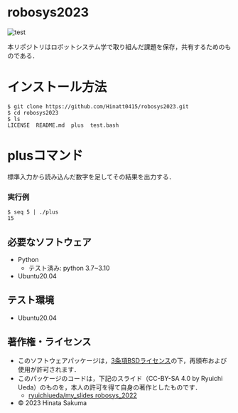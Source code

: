 # robosys2023

![test](https://github.com/Hinatt0415/robosys2023/actions/workflows/test.yml/badge.svg)

本リポジトリはロボットシステム学で取り組んだ課題を保存，共有するためのものである．

# インストール方法
```
$ git clone https://github.com/Hinatt0415/robosys2023.git  
$ cd robosys2023  
$ ls  
LICENSE  README.md  plus  test.bash  
```

# plusコマンド
標準入力から読み込んだ数字を足してその結果を出力する．  
### 実行例
```
$ seq 5 | ./plus  
15
```
## 必要なソフトウェア
* Python
  * テスト済み: python 3.7~3.10
* Ubuntu20.04

## テスト環境
* Ubuntu20.04

## 著作権・ライセンス
* このソフトウェアパッケージは，[3条項BSDライセンス](https://opensource.org/license/bsd-3-clause/)の下，再頒布および使用が許可されます．
* このパッケージのコードは，下記のスライド（CC-BY-SA 4.0 by Ryuichi Ueda）のものを，本人の許可を得て自身の著作としたものです．
    * [ryuichiueda/my_slides robosys_2022](https://github.com/ryuichiueda/my_slides/tree/master/robosys_2022)
* © 2023 Hinata Sakuma
